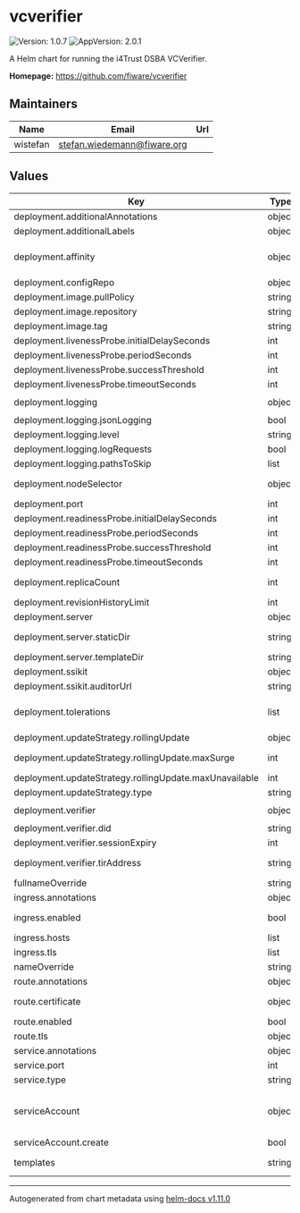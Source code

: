 # vcverifier

![Version: 1.0.7](https://img.shields.io/badge/Version-1.0.7-informational?style=flat-square) ![AppVersion: 2.0.1](https://img.shields.io/badge/AppVersion-2.0.1-informational?style=flat-square)

A Helm chart for running the i4Trust DSBA VCVerifier.

**Homepage:** <https://github.com/fiware/vcverifier>

## Maintainers

| Name | Email | Url |
| ---- | ------ | --- |
| wistefan | <stefan.wiedemann@fiware.org> |  |

## Values

| Key | Type | Default | Description |
|-----|------|---------|-------------|
| deployment.additionalAnnotations | object | `{}` | additional annotations for the deployment, if required |
| deployment.additionalLabels | object | `{}` | additional labels for the deployment, if required |
| deployment.affinity | object | `{}` | affinity template ref: https://kubernetes.io/docs/concepts/configuration/assign-pod-node/#affinity-and-anti-affinity |
| deployment.configRepo | object | `{"configEndpoint":"http://credentials-config:8080/"}` | config repo configuration |
| deployment.image.pullPolicy | string | `"IfNotPresent"` | specification of the image pull policy |
| deployment.image.repository | string | `"quay.io/fiware/vcverifier"` | image name |
| deployment.image.tag | string | `"2.0.1"` | tag of the image to be used |
| deployment.livenessProbe.initialDelaySeconds | int | `3` |  |
| deployment.livenessProbe.periodSeconds | int | `10` |  |
| deployment.livenessProbe.successThreshold | int | `1` |  |
| deployment.livenessProbe.timeoutSeconds | int | `30` |  |
| deployment.logging | object | `{"jsonLogging":true,"level":"WARN","logRequests":true,"pathsToSkip":["/metrics","/health"]}` | logging configuration |
| deployment.logging.jsonLogging | bool | `true` | should the log be in structured json |
| deployment.logging.level | string | `"WARN"` | the log level, can be DEBUG, INFO, WARN, ERROR |
| deployment.logging.logRequests | bool | `true` | should requests be logged |
| deployment.logging.pathsToSkip | list | `["/metrics","/health"]` | list of paths to be excluded from the request logging |
| deployment.nodeSelector | object | `{}` | selector template ref: https://kubernetes.io/docs/user-guide/node-selection/ |
| deployment.port | int | `3000` | port to run the container at |
| deployment.readinessProbe.initialDelaySeconds | int | `4` |  |
| deployment.readinessProbe.periodSeconds | int | `10` |  |
| deployment.readinessProbe.successThreshold | int | `1` |  |
| deployment.readinessProbe.timeoutSeconds | int | `30` |  |
| deployment.replicaCount | int | `1` | initial number of target replications, can be different if autoscaling is enabled |
| deployment.revisionHistoryLimit | int | `3` | number of old replicas to be retained |
| deployment.server | object | `{"staticDir":"views/static","templateDir":"views/"}` | configuration for server |
| deployment.server.staticDir | string | `"views/static"` | directory to be used for static content, f.e. images referenced from the templates |
| deployment.server.templateDir | string | `"views/"` | directory to be used for retrieving the templates. |
| deployment.ssikit | object | `{"auditorUrl":"https://auditor.walt"}` | ssikit related configuration |
| deployment.ssikit.auditorUrl | string | `"https://auditor.walt"` | address of the auditor url |
| deployment.tolerations | list | `[]` | tolerations template ref: ref: https://kubernetes.io/docs/concepts/configuration/taint-and-toleration/ |
| deployment.updateStrategy.rollingUpdate | object | `{"maxSurge":1,"maxUnavailable":0}` | new pods will be added gradually |
| deployment.updateStrategy.rollingUpdate.maxSurge | int | `1` | number of pods that can be created above the desired amount while updating |
| deployment.updateStrategy.rollingUpdate.maxUnavailable | int | `0` | number of pods that can be unavailable while updating |
| deployment.updateStrategy.type | string | `"RollingUpdate"` | type of the update |
| deployment.verifier | object | `{"did":"did:key:myverifier","sessionExpiry":30,"tirAddress":"http://my-tir.org"}` | configuration required for the verifier functionality |
| deployment.verifier.did | string | `"did:key:myverifier"` | did to be used for the verifier |
| deployment.verifier.sessionExpiry | int | `30` | expiry of a login-session in seconds |
| deployment.verifier.tirAddress | string | `"http://my-tir.org"` | address of the trusted issuers registry to be used for verification |
| fullnameOverride | string | `""` |  |
| ingress.annotations | object | `{}` | annotations to be added to the ingress |
| ingress.enabled | bool | `false` | should there be an ingress to connect the verifier with the public internet |
| ingress.hosts | list | `[]` | all hosts to be provided |
| ingress.tls | list | `[]` | configure the ingress' tls |
| nameOverride | string | `""` |  |
| route.annotations | object | `{}` | annotations to be added to the route |
| route.certificate | object | `{}` | see: https://github.com/FIWARE-Ops/fiware-gitops/blob/master/doc/ROUTES.md |
| route.enabled | bool | `false` |  |
| route.tls | object | `{"termination":"edge"}` | tls configuration for the route |
| service.annotations | object | `{}` | additional annotations, if required |
| service.port | int | `3000` | port to be set for the internal service |
| service.type | string | `"ClusterIP"` | service type |
| serviceAccount | object | `{"create":false}` | if a specific service account should be used, it can be configured here ref: https://kubernetes.io/docs/tasks/configure-pod-container/configure-service-account/ |
| serviceAccount.create | bool | `false` | specifies if the account should be created |
| templates | string | `nil` | if the style of the login-page should be altered, templates can be provided here. |

----------------------------------------------
Autogenerated from chart metadata using [helm-docs v1.11.0](https://github.com/norwoodj/helm-docs/releases/v1.11.0)
